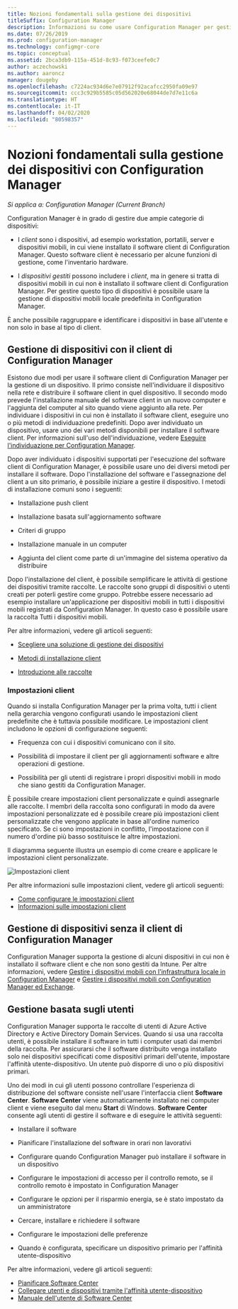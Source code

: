 ```yaml
---
title: Nozioni fondamentali sulla gestione dei dispositivi
titleSuffix: Configuration Manager
description: Informazioni su come usare Configuration Manager per gestire i dispositivi.
ms.date: 07/26/2019
ms.prod: configuration-manager
ms.technology: configmgr-core
ms.topic: conceptual
ms.assetid: 2bca3db9-115a-451d-8c93-f073ceefe0c7
author: aczechowski
ms.author: aaroncz
manager: dougeby
ms.openlocfilehash: c7224ac934d6e7e07912f92acafcc2950fa09e97
ms.sourcegitcommit: ccc3c929b5585c05d562020e68044de7d7e11c6a
ms.translationtype: HT
ms.contentlocale: it-IT
ms.lasthandoff: 04/02/2020
ms.locfileid: "80598357"
---
```

# <a name="fundamentals-of-managing-devices-with-configuration-manager"></a>Nozioni fondamentali sulla gestione dei dispositivi con Configuration Manager

*Si applica a: Configuration Manager (Current Branch)*

Configuration Manager è in grado di gestire due ampie categorie di dispositivi:

- I *client* sono i dispositivi, ad esempio workstation, portatili, server e dispositivi mobili, in cui viene installato il software client di Configuration Manager. Questo software client è necessario per alcune funzioni di gestione, come l'inventario hardware.  

- I *dispositivi gestiti* possono includere i *client*, ma in genere si tratta di dispositivi mobili in cui non è installato il software client di Configuration Manager. Per gestire questo tipo di dispositivi è possibile usare la gestione di dispositivi mobili locale predefinita in Configuration Manager.

È anche possibile raggruppare e identificare i dispositivi in base all'utente e non solo in base al tipo di client.

## <a name="managing-devices-with-the-configuration-manager-client"></a>Gestione di dispositivi con il client di Configuration Manager

Esistono due modi per usare il software client di Configuration Manager per la gestione di un dispositivo. Il primo consiste nell'individuare il dispositivo nella rete e distribuire il software client in quel dispositivo. Il secondo modo prevede l'installazione manuale del software client in un nuovo computer e l'aggiunta del computer al sito quando viene aggiunto alla rete. Per individuare i dispositivi in cui non è installato il software client, eseguire uno o più metodi di individuazione predefiniti. Dopo aver individuato un dispositivo, usare uno dei vari metodi disponibili per installare il software client. Per informazioni sull'uso dell'individuazione, vedere [Eseguire l'individuazione per Configuration Manager](/sccm/core/servers/deploy/configure/run-discovery).  

Dopo aver individuato i dispositivi supportati per l'esecuzione del software client di Configuration Manager, è possibile usare uno dei diversi metodi per installare il software. Dopo l'installazione del software e l'assegnazione del client a un sito primario, è possibile iniziare a gestire il dispositivo. I metodi di installazione comuni sono i seguenti:

- Installazione push client

- Installazione basata sull'aggiornamento software

- Criteri di gruppo

- Installazione manuale in un computer

- Aggiunta del client come parte di un'immagine del sistema operativo da distribuire  

Dopo l'installazione del client, è possibile semplificare le attività di gestione dei dispositivi tramite raccolte. Le raccolte sono gruppi di dispositivi o utenti creati per poterli gestire come gruppo. Potrebbe essere necessario ad esempio installare un'applicazione per dispositivi mobili in tutti i dispositivi mobili registrati da Configuration Manager. In questo caso è possibile usare la raccolta Tutti i dispositivi mobili.  

Per altre informazioni, vedere gli articoli seguenti:  

- [Scegliere una soluzione di gestione dei dispositivi](/sccm/core/plan-design/choose-a-device-management-solution)  

- [Metodi di installazione client](/sccm/core/clients/deploy/plan/client-installation-methods)  

- [Introduzione alle raccolte](/sccm/core/clients/manage/collections/introduction-to-collections)  

### <a name="client-settings"></a>Impostazioni client

Quando si installa Configuration Manager per la prima volta, tutti i client nella gerarchia vengono configurati usando le impostazioni client predefinite che è tuttavia possibile modificare. Le impostazioni client includono le opzioni di configurazione seguenti:

- Frequenza con cui i dispositivi comunicano con il sito.

- Possibilità di impostare il client per gli aggiornamenti software e altre operazioni di gestione.

- Possibilità per gli utenti di registrare i propri dispositivi mobili in modo che siano gestiti da Configuration Manager.  

È possibile creare impostazioni client personalizzate e quindi assegnarle alle raccolte. I membri della raccolta sono configurati in modo da avere impostazioni personalizzate ed è possibile creare più impostazioni client personalizzate che vengono applicate in base all'ordine numerico specificato. Se ci sono impostazioni in conflitto, l'impostazione con il numero d'ordine più basso sostituisce le altre impostazioni.  

Il diagramma seguente illustra un esempio di come creare e applicare le impostazioni client personalizzate.  

![Impostazioni client](media/ClientSettings.gif)  

Per altre informazioni sulle impostazioni client, vedere gli articoli seguenti:

- [Come configurare le impostazioni client](/sccm/core/clients/deploy/configure-client-settings)
- [Informazioni sulle impostazioni client](/sccm/core/clients/deploy/about-client-settings)


## <a name="managing-devices-without-the-configuration-manager-client"></a>Gestione di dispositivi senza il client di Configuration Manager

Configuration Manager supporta la gestione di alcuni dispositivi in cui non è installato il software client e che non sono gestiti da Intune. Per altre informazioni, vedere [Gestire i dispositivi mobili con l'infrastruttura locale in Configuration Manager](/sccm/mdm/understand/manage-mobile-devices-with-on-premises-infrastructure) e [Gestire i dispositivi mobili con Configuration Manager ed Exchange](/sccm/mdm/deploy-use/manage-mobile-devices-with-exchange-activesync).  

## <a name="user-based-management"></a>Gestione basata sugli utenti

Configuration Manager supporta le raccolte di utenti di Azure Active Directory e Active Directory Domain Services. Quando si usa una raccolta utenti, è possibile installare il software in tutti i computer usati dai membri della raccolta. Per assicurarsi che il software distribuito venga installato solo nei dispositivi specificati come dispositivi primari dell'utente, impostare l'affinità utente-dispositivo. Un utente può disporre di uno o più dispositivi primari.  

Uno dei modi in cui gli utenti possono controllare l'esperienza di distribuzione del software consiste nell'usare l'interfaccia client **Software Center**. **Software Center** viene automaticamente installato nei computer client e viene eseguito dal menu **Start** di Windows. **Software Center** consente agli utenti di gestire il software e di eseguire le attività seguenti:  

- Installare il software  

- Pianificare l'installazione del software in orari non lavorativi  

- Configurare quando Configuration Manager può installare il software in un dispositivo  

- Configurare le impostazioni di accesso per il controllo remoto, se il controllo remoto è impostato in Configuration Manager  

- Configurare le opzioni per il risparmio energia, se è stato impostato da un amministratore  

- Cercare, installare e richiedere il software

- Configurare le impostazioni delle preferenze

- Quando è configurata, specificare un dispositivo primario per l'affinità utente-dispositivo

Per altre informazioni, vedere gli articoli seguenti:

- [Pianificare Software Center](/sccm/apps/plan-design/plan-for-software-center)
- [Collegare utenti e dispositivi tramite l'affinità utente-dispositivo](/sccm/apps/deploy-use/link-users-and-devices-with-user-device-affinity)
- [Manuale dell'utente di Software Center](/sccm/core/understand/software-center)
